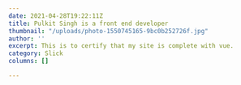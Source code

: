 ```yaml
---
date: 2021-04-28T19:22:11Z
title: Pulkit Singh is a front end developer
thumbnail: "/uploads/photo-1550745165-9bc0b252726f.jpg"
author: ''
excerpt: This is to certify that my site is complete with vue.
category: Slick
columns: []

---
```

